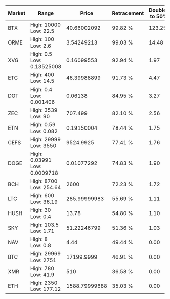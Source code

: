| Market | Range | Price| Retracement | Doubles to 50% |
| --- | --- | --- | --- | --- |
| BTX | High: 10000<br />Low: 22.5 | 40.66002092 | 99.82 % | 123.25 |
| ORME | High: 100<br />Low: 2.6 | 3.54249213 | 99.03 % | 14.48 |
| XVG | High: 0.5<br />Low: 0.13525008 | 0.16099553 | 92.94 % | 1.97 |
| ETC | High: 400<br />Low: 14.5 | 46.39988899 | 91.73 % | 4.47 |
| DOT | High: 0.4<br />Low: 0.001406 | 0.06138 | 84.95 % | 3.27 |
| ZEC | High: 3539<br />Low: 90 | 707.499 | 82.10 % | 2.56 |
| ETN | High: 0.59<br />Low: 0.082 | 0.19150004 | 78.44 % | 1.75 |
| CEFS | High: 29999<br />Low: 3550 | 9524.9925 | 77.41 % | 1.76 |
| DOGE | High: 0.03991<br />Low: 0.0009718 | 0.01077292 | 74.83 % | 1.90 |
| BCH | High: 8700<br />Low: 254.64 | 2600 | 72.23 % | 1.72 |
| LTC | High: 600<br />Low: 36.19 | 285.99999983 | 55.69 % | 1.11 |
| HUSH | High: 30<br />Low: 0.4 | 13.78 | 54.80 % | 1.10 |
| SKY | High: 103.5<br />Low: 1.71 | 51.22246799 | 51.36 % | 1.03 |
| NAV | High: 8<br />Low: 0.8 | 4.44 | 49.44 % | 0.00 |
| BTC | High: 29969<br />Low: 2751 | 17199.9999 | 46.91 % | 0.00 |
| XMR | High: 780<br />Low: 41.9 | 510 | 36.58 % | 0.00 |
| ETH | High: 2350<br />Low: 177.12 | 1588.79999688 | 35.03 % | 0.00 |
